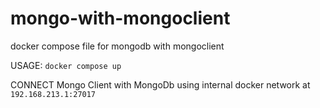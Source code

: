 # mongo-with-mongoclient
docker compose file for mongodb with mongoclient


USAGE: `docker compose up`

CONNECT Mongo Client with MongoDb using internal docker network at `192.168.213.1:27017`
